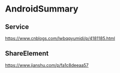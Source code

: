 # AndroidSummary

Service
-
https://www.cnblogs.com/lwbqqyumidi/p/4181185.html

ShareElement
-
https://www.jianshu.com/p/fa1c8deeaa57
